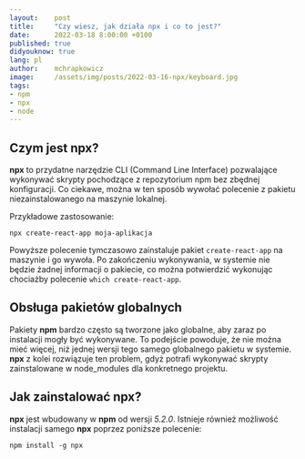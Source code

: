 ```yaml
---
layout:    post
title:     "Czy wiesz, jak działa npx i co to jest?"
date:      2022-03-18 8:00:00 +0100
published: true
didyouknow: true
lang: pl
author:    mchrapkowicz
image:     /assets/img/posts/2022-03-16-npx/keyboard.jpg
tags:
- npm
- npx
- node
---
```


## Czym jest npx?

**npx** to przydatne narzędzie CLI (Command Line Interface) pozwalające wykonywać skrypty pochodzące z repozytorium npm bez zbędnej konfiguracji. Co ciekawe, można w ten sposób wywołać polecenie z pakietu niezainstalowanego na maszynie lokalnej.

Przykładowe zastosowanie:
```
npx create-react-app moja-aplikacja
```

Powyższe polecenie tymczasowo zainstaluje pakiet `create-react-app` na maszynie i go wywoła. Po zakończeniu wykonywania, w systemie nie będzie żadnej informacji o pakiecie, co można potwierdzić wykonując chociażby polecenie `which create-react-app`.

## Obsługa pakietów globalnych

Pakiety **npm** bardzo często są tworzone jako globalne, aby zaraz po instalacji mogły być wykonywane. To podejście powoduje, że nie można mieć więcej, niż jednej wersji tego samego globalnego pakietu w systemie. **npx** z kolei rozwiązuje ten problem, gdyż potrafi wykonywać skrypty zainstalowane w node_modules dla konkretnego projektu.

## Jak zainstalować npx?

**npx** jest wbudowany w **npm** od wersji *5.2.0*. Istnieje również możliwość instalacji samego **npx** poprzez poniższe polecenie:

```
npm install -g npx
```
